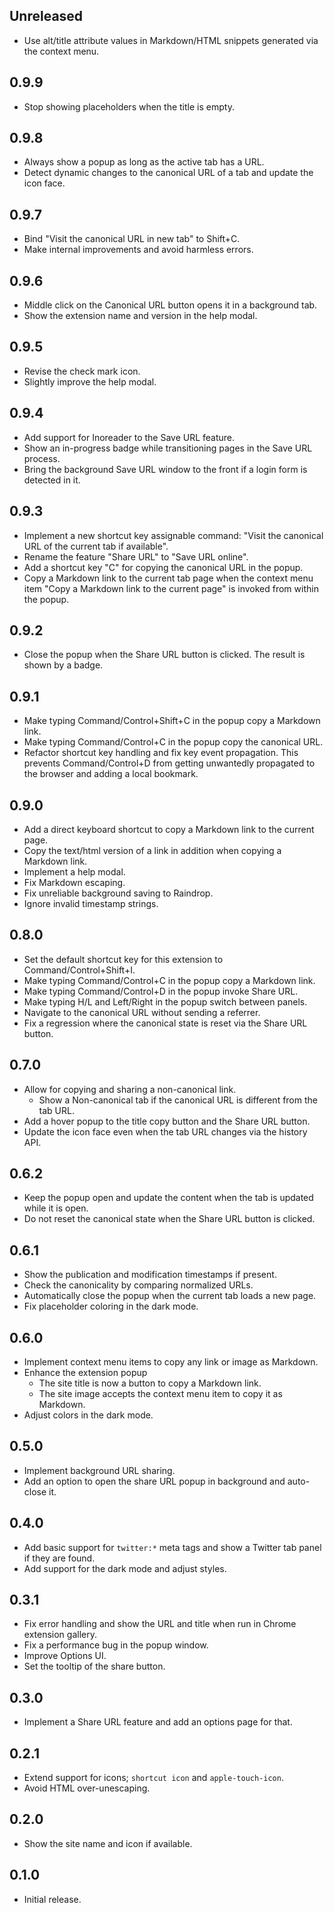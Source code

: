 ## Unreleased

- Use alt/title attribute values in Markdown/HTML snippets generated via the context menu.

## 0.9.9

- Stop showing placeholders when the title is empty.

## 0.9.8

- Always show a popup as long as the active tab has a URL.
- Detect dynamic changes to the canonical URL of a tab and update the icon face.

## 0.9.7

- Bind "Visit the canonical URL in new tab" to Shift+C.
- Make internal improvements and avoid harmless errors.

## 0.9.6

- Middle click on the Canonical URL button opens it in a background tab.
- Show the extension name and version in the help modal.

## 0.9.5

- Revise the check mark icon.
- Slightly improve the help modal.

## 0.9.4

- Add support for Inoreader to the Save URL feature.
- Show an in-progress badge while transitioning pages in the Save URL process.
- Bring the background Save URL window to the front if a login form is detected in it.

## 0.9.3

- Implement a new shortcut key assignable command: "Visit the canonical URL of the current tab if available".
- Rename the feature "Share URL" to "Save URL online".
- Add a shortcut key "C" for copying the canonical URL in the popup.
- Copy a Markdown link to the current tab page when the context menu item "Copy a Markdown link to the current page" is invoked from within the popup.

## 0.9.2

- Close the popup when the Share URL button is clicked.  The result is shown by a badge.

## 0.9.1

- Make typing Command/Control+Shift+C in the popup copy a Markdown link.
- Make typing Command/Control+C in the popup copy the canonical URL.
- Refactor shortcut key handling and fix key event propagation.  This prevents Command/Control+D from getting unwantedly propagated to the browser and adding a local bookmark.

## 0.9.0

- Add a direct keyboard shortcut to copy a Markdown link to the current page.
- Copy the text/html version of a link in addition when copying a Markdown link.
- Implement a help modal.
- Fix Markdown escaping.
- Fix unreliable background saving to Raindrop.
- Ignore invalid timestamp strings.

## 0.8.0

- Set the default shortcut key for this extension to Command/Control+Shift+I.
- Make typing Command/Control+C in the popup copy a Markdown link.
- Make typing Command/Control+D in the popup invoke Share URL.
- Make typing H/L and Left/Right in the popup switch between panels.
- Navigate to the canonical URL without sending a referrer.
- Fix a regression where the canonical state is reset via the Share URL button.

## 0.7.0

- Allow for copying and sharing a non-canonical link.
    - Show a Non-canonical tab if the canonical URL is different from the tab URL.
- Add a hover popup to the title copy button and the Share URL button.
- Update the icon face even when the tab URL changes via the history API.

## 0.6.2

- Keep the popup open and update the content when the tab is updated while it is open.
- Do not reset the canonical state when the Share URL button is clicked.

## 0.6.1

- Show the publication and modification timestamps if present.
- Check the canonicality by comparing normalized URLs.
- Automatically close the popup when the current tab loads a new page.
- Fix placeholder coloring in the dark mode.

## 0.6.0

- Implement context menu items to copy any link or image as Markdown.
- Enhance the extension popup
   - The site title is now a button to copy a Markdown link.
   - The site image accepts the context menu item to copy it as Markdown.
- Adjust colors in the dark mode.

## 0.5.0

- Implement background URL sharing.
- Add an option to open the share URL popup in background and auto-close it.

## 0.4.0

- Add basic support for `twitter:*` meta tags and show a Twitter tab panel if they are found.
- Add support for the dark mode and adjust styles.

## 0.3.1

- Fix error handling and show the URL and title when run in Chrome extension gallery.
- Fix a performance bug in the popup window.
- Improve Options UI.
- Set the tooltip of the share button.

## 0.3.0

- Implement a Share URL feature and add an options page for that.

## 0.2.1

- Extend support for icons; `shortcut icon` and `apple-touch-icon`.
- Avoid HTML over-unescaping.

## 0.2.0

- Show the site name and icon if available.

## 0.1.0

- Initial release.
